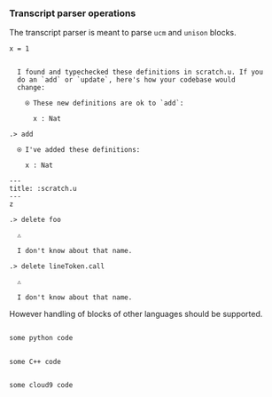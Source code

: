 ### Transcript parser operations

The transcript parser is meant to parse `ucm` and `unison` blocks.

```unison
x = 1
```

```ucm

  I found and typechecked these definitions in scratch.u. If you
  do an `add` or `update`, here's how your codebase would
  change:
  
    ⍟ These new definitions are ok to `add`:
    
      x : Nat

```
```ucm
.> add

  ⍟ I've added these definitions:
  
    x : Nat

```
```unison
---
title: :scratch.u
---
z

```


```ucm
.> delete foo

  ⚠️
  
  I don't know about that name.

```
```ucm
.> delete lineToken.call

  ⚠️
  
  I don't know about that name.

```
However handling of blocks of other languages should be supported.

```python

some python code

```

```c_cpp

some C++ code

```

```c9search

some cloud9 code

```

